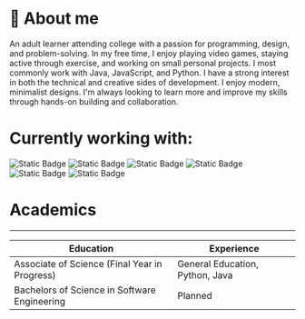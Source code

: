 # :wave: About me
An adult learner attending college with a passion for programming, design, and problem-solving. In my free time, I enjoy playing video games, staying active through exercise, and working on small personal projects. I most commonly work with Java, JavaScript, and Python. I have a strong interest in both the technical and creative sides of development. I enjoy modern, minimalist designs. I'm always looking to learn more and improve my skills through hands-on building and collaboration.

# Currently working with:
![Static Badge](https://img.shields.io/badge/HTML5-orange?style=flat-square&logo=html5&logoColor=%23fcfcfc&color=fb3106) ![Static Badge](https://img.shields.io/badge/JavaScript-yellow?style=flat-square&logo=javascript&logoColor=black&color=F7DF1E) ![Static Badge](https://img.shields.io/badge/Tailwind%20CSS-white?style=flat-square&logo=tailwindcss&logoColor=blue) ![Static Badge](https://img.shields.io/badge/Python3-yellow?style=flat-square&logo=python&logoColor=blue)![Static Badge](https://img.shields.io/badge/IntelliJ%20IDEA-yellow?style=flat-square&logo=intellijidea&logoColor=white&color=black) ![Static Badge](https://img.shields.io/badge/GIT-orange?style=flat-square&logo=git&logoColor=white)


# Academics
---
| Education   | Experience |
| ----------- | ----------- |
| Associate of Science (Final Year in Progress)     | General Education, Python, Java       |
| Bachelors of Science in Software Engineering   | Planned        |
